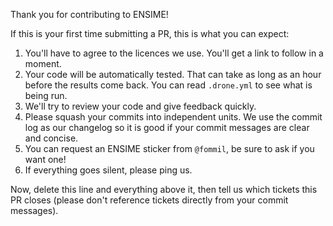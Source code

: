 Thank you for contributing to ENSIME!

If this is your first time submitting a PR, this is what you can expect:

1. You'll have to agree to the licences we use. You'll get a link to follow in a moment.
2. Your code will be automatically tested. That can take as long as an hour before the results come back. You can read `.drone.yml` to see what is being run.
3. We'll try to review your code and give feedback quickly.
4. Please squash your commits into independent units. We use the commit log as our changelog so it is good if your commit messages are clear and concise.
5. You can request an ENSIME sticker from `@fommil`, be sure to ask if you want one!
6. If everything goes silent, please ping us.

Now, delete this line and everything above it, then tell us which tickets this PR closes (please don't reference tickets directly from your commit messages).
